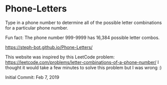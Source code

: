 # Phone-Letters

Type in a phone number to determine all of the possible letter combinations for a particular phone number.

Fun fact: The phone number 999-9999 has 16,384 possible letter combos. 

https://steph-bot.github.io/Phone-Letters/

This website was inspired by this LeetCode problem: https://leetcode.com/problems/letter-combinations-of-a-phone-number/
I thought it would take a few minutes to solve this problem but I was wrong :)



Initial Commit: Feb 7, 2019
